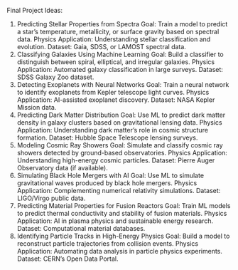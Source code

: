 Final Project Ideas:
1. Predicting Stellar Properties from Spectra
Goal: Train a model to predict a star’s temperature, metallicity, or surface gravity based on spectral data.
Physics Application: Understanding stellar classification and evolution.
Dataset: Gaia, SDSS, or LAMOST spectral data.
2. Classifying Galaxies Using Machine Learning
Goal: Build a classifier to distinguish between spiral, elliptical, and irregular galaxies.
Physics Application: Automated galaxy classification in large surveys.
Dataset: SDSS Galaxy Zoo dataset.
3. Detecting Exoplanets with Neural Networks
Goal: Train a neural network to identify exoplanets from Kepler telescope light curves.
Physics Application: AI-assisted exoplanet discovery.
Dataset: NASA Kepler Mission data.
4. Predicting Dark Matter Distribution
Goal: Use ML to predict dark matter density in galaxy clusters based on gravitational lensing data.
Physics Application: Understanding dark matter’s role in cosmic structure formation.
Dataset: Hubble Space Telescope lensing surveys.
5. Modeling Cosmic Ray Showers
Goal: Simulate and classify cosmic ray showers detected by ground-based observatories.
Physics Application: Understanding high-energy cosmic particles.
Dataset: Pierre Auger Observatory data (if available).
6. Simulating Black Hole Mergers with AI
Goal: Use ML to simulate gravitational waves produced by black hole mergers.
Physics Application: Complementing numerical relativity simulations.
Dataset: LIGO/Virgo public data.
7. Predicting Material Properties for Fusion Reactors
Goal: Train ML models to predict thermal conductivity and stability of fusion materials.
Physics Application: AI in plasma physics and sustainable energy research.
Dataset: Computational material databases.
8. Identifying Particle Tracks in High-Energy Physics
Goal: Build a model to reconstruct particle trajectories from collision events.
Physics Application: Automating data analysis in particle physics experiments.
Dataset: CERN’s Open Data Portal.
